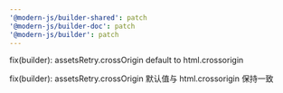 ```yaml
---
'@modern-js/builder-shared': patch
'@modern-js/builder-doc': patch
'@modern-js/builder': patch
---
```


fix(builder): assetsRetry.crossOrigin default to html.crossorigin

fix(builder): assetsRetry.crossOrigin 默认值与 html.crossorigin 保持一致
